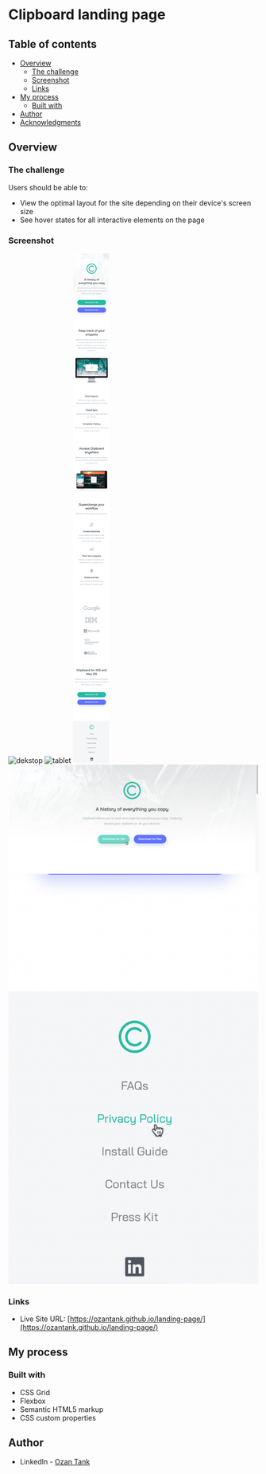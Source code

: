 # Clipboard landing page

## Table of contents

- [Overview](#overview)
  - [The challenge](#the-challenge)
  - [Screenshot](#screenshot)
  - [Links](#links)
- [My process](#my-process)
  - [Built with](#built-with)
- [Author](#author)
- [Acknowledgments](#acknowledgments)

## Overview

### The challenge

Users should be able to:

- View the optimal layout for the site depending on their device's screen size
- See hover states for all interactive elements on the page

### Screenshot

![dekstop](images/desktop.png)
![tablet](images/tablet.png)
![mobile](images/mobile.png)
![as1](images/as1.png)
![as2](images/as2.png)

### Links

- Live Site URL: [https://ozantank.github.io/landing-page/](https://ozantank.github.io/landing-page/)

## My process

### Built with

- CSS Grid
- Flexbox
- Semantic HTML5 markup
- CSS custom properties

## Author

- LinkedIn - [Ozan Tank](https://www.linkedin.com/in/ozantank/)
